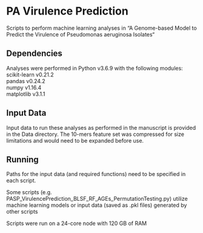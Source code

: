 # PA Virulence Prediction
Scripts to perform machine learning analyses in “A Genome-based Model to Predict the Virulence of Pseudomonas aeruginosa Isolates“

## Dependencies
Analyses were performed in Python v3.6.9 with the following modules:  
scikit-learn v0.21.2  
pandas v0.24.2  
numpy v1.16.4  
matplotlib v3.1.1  

## Input Data
Input data to run these analyses as performed in the manuscript is provided in the Data directory. The 10-mers feature set was compressed for size limitations and would need to be expanded before use.

## Running
Paths for the input data (and required functions) need to be specified in each script.

Some scripts (e.g. PASP_VirulencePrediction_BLSF_RF_AGEs_PermutationTesting.py) utilize machine learning models or input data (saved as .pkl files) generated by other scripts

Scripts were run on a 24-core node with 120 GB of RAM
